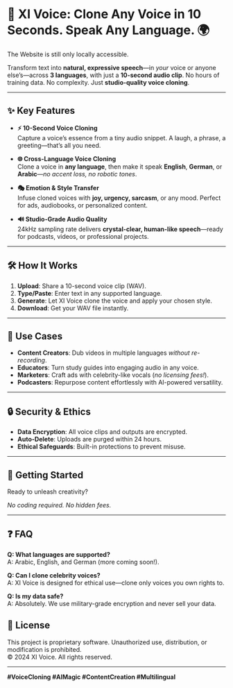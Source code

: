 # 🚀 XI Voice: **Clone Any Voice in 10 Seconds. Speak Any Language.** 🌍

The Website is still only locally accessible.

Transform text into **natural, expressive speech**—in *your* voice or anyone else’s—across **3 languages**, with just a **10-second audio clip**. No hours of training data. No complexity. Just **studio-quality voice cloning**.

---

## ✨ **Key Features**

- **⚡ 10-Second Voice Cloning**  
  Capture a voice’s essence from a tiny audio snippet. A laugh, a phrase, a greeting—that’s all you need.

- **🌐 Cross-Language Voice Cloning**  
  Clone a voice in **any language**, then make it speak **English**, **German**, or **Arabic**—*no accent loss, no robotic tones*.

- **🎭 Emotion & Style Transfer**  
  Infuse cloned voices with **joy, urgency, sarcasm**, or any mood. Perfect for ads, audiobooks, or personalized content.

- **🔊 Studio-Grade Audio Quality**  
  24kHz sampling rate delivers **crystal-clear, human-like speech**—ready for podcasts, videos, or professional projects.

---

## 🛠️ **How It Works**

1. **Upload**: Share a 10-second voice clip (WAV).
2. **Type/Paste**: Enter text in any supported language.
3. **Generate**: Let XI Voice clone the voice and apply your chosen style.
4. **Download**: Get your WAV file instantly.

---

## 🎯 **Use Cases**

- **Content Creators**: Dub videos in multiple languages *without re-recording*.
- **Educators**: Turn study guides into engaging audio in any voice.
- **Marketers**: Craft ads with celebrity-like vocals (*no licensing fees!*).
- **Podcasters**: Repurpose content effortlessly with AI-powered versatility.

---

## 🔒 **Security & Ethics**

- **Data Encryption**: All voice clips and outputs are encrypted.
- **Auto-Delete**: Uploads are purged within 24 hours.
- **Ethical Safeguards**: Built-in protections to prevent misuse.

---

## 🚀 **Getting Started**

Ready to unleash creativity?  

*No coding required. No hidden fees.*

---

## ❓ **FAQ**

**Q: What languages are supported?**  
A: Arabic, English, and German (more coming soon!).  

**Q: Can I clone celebrity voices?**  
A: XI Voice is designed for ethical use—clone only voices you own rights to.   

**Q: Is my data safe?**  
A: Absolutely. We use military-grade encryption and never sell your data.  

## 📜 **License**

This project is proprietary software. Unauthorized use, distribution, or modification is prohibited.  
© 2024 XI Voice. All rights reserved.  

---

**#VoiceCloning #AIMagic #ContentCreation #Multilingual**  
